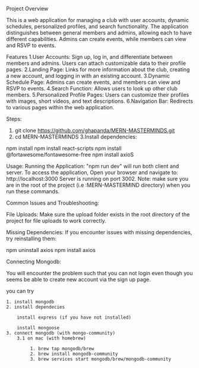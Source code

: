 Project Overview

This is a web application for managing a club with user accounts, dynamic schedules, personalized profiles, and search functionality. The application distinguishes between general members and admins, allowing each to have different capabilities. Admins can create events, while members can view and RSVP to events.

Features
1.User Accounts: Sign up, log in, and differentiate between members and admins. Users can attach customizable data to their profile pages.
2.Landing Page: Links for more information about the club, creating a new account, and logging in with an existing account.
3.Dynamic Schedule Page: Admins can create events, and members can view and RSVP to events.
4.Search Function: Allows users to look up other club members.
5.Personalized Profile Pages: Users can customize their profiles with images, short videos, and text descriptions.
6.Navigation Bar: Redirects to various pages within the web application.

Steps:

1. git clone https://github.com/ghapanda/MERN-MASTERMINDS.git
2. cd MERN-MASTERMINDS
   3.Install dependencies:

npm install
npm install react-scripts
npm install @fortawesome/fontawesome-free
npm install axioS

Usage:
Running the Application:
"npm run dev" will run both client and server.
To access the application, Open your browser and navigate to: http://localhost:3000
Server is running on port 3002.
Note: make sure you are in the root of the project (i.e :MERN-MASTERMIND directory) when you run these commands.

Common Issues and Troubleshooting:

File Uploads:
Make sure the upload folder exists in the root directory of the project for file uploads to work correctly.

Missing Dependencies:
If you encounter issues with missing dependencies, try reinstalling them:

npm uninstall axios
npm install axios

Connecting Mongodb:

You will encounter the problem such that you can not login even though you seems be able to create new account via the sign up page. 

you can try

    1. install mongodb 
    2. install dependecies 
        
        install express (if you have not installed)

        install mongoose 
    3. connect mongodb (with mongo-community)
        3.1 on mac (with homebrew)
             
             1. brew tap mongodb/brew
             2. brew install mongodb-community
             3. brew services start mongodb/brew/mongodb-community
             
                         
            


